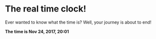 # The real time clock!

Ever wanted to know what the time is? Well, your journey is about to end!

**The time is Nov 24, 2017, 20:01**